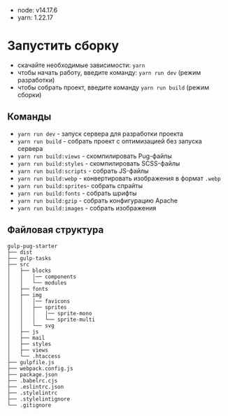 - node: v14.17.6
- yarn: 1.22.17

# Запустить сборку

- скачайте необходимые зависимости: `yarn`
- чтобы начать работу, введите команду: `yarn run dev` (режим разработки)
- чтобы собрать проект, введите команду `yarn run build` (режим сборки)

## Команды

- `yarn run dev` - запуск сервера для разработки проекта
- `yarn run build` - собрать проект с оптимизацией без запуска сервера
- `yarn run build:views` - скомпилировать Pug-файлы
- `yarn run build:styles` - скомпилировать SCSS-файлы
- `yarn run build:scripts` - собрать JS-файлы
- `yarn run build:webp` - конвертировать изображения в формат `.webp`
- `yarn run build:sprites`- собрать спрайты
- `yarn run build:fonts` - собрать шрифты
- `yarn run build:gzip` - собрать конфигурацию Apache
- `yarn run build:images` - собрать изображения

## Файловая структура

```
gulp-pug-starter
├── dist
├── gulp-tasks
├── src
│   ├── blocks
│   │   │── components
│   │   └── modules
│   ├── fonts
│   ├── img
│   │   │── favicons
│   │   ├── sprites
│   │   │   │── sprite-mono
│   │   │   └── sprite-multi
│   │   └── svg
│   ├── js
│   ├── mail
│   ├── styles
│   ├── views
│   └── .htaccess
├── gulpfile.js
├── webpack.config.js
├── package.json
├── .babelrc.cjs
├── .eslintrc.json
├── .stylelintrc
├── .stylelintignore
└── .gitignore
```
